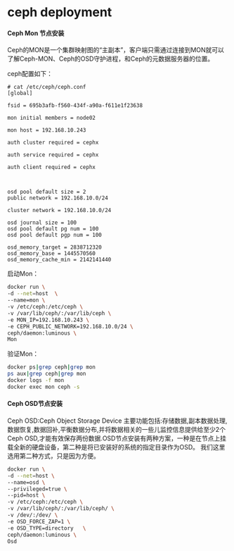 # ceph deployment

#### Ceph Mon 节点安装
Ceph的MON是一个集群映射图的“主副本”，客户端只需通过连接到MON就可以了解Ceph-MON、Ceph的OSD守护进程，和Ceph的元数据服务器的位置。

ceph配置如下：
```
# cat /etc/ceph/ceph.conf
[global]

fsid = 695b3afb-f560-434f-a90a-f611e1f23638

mon initial members = node02

mon host = 192.168.10.243

auth cluster required = cephx

auth service required = cephx

auth client required = cephx



osd pool default size = 2
public network = 192.168.10.0/24

cluster network = 192.168.10.0/24

osd journal size = 100
osd pool default pg num = 100
osd pool default pgp num = 100

osd_memory_target = 2838712320
osd_memory_base = 1445570560
osd_memory_cache_min = 2142141440
```

启动Mon：
```bash
docker run \
-d --net=host  \
--name=mon \
-v /etc/ceph:/etc/ceph \
-v /var/lib/ceph/:/var/lib/ceph \
-e MON_IP=192.168.10.243 \
-e CEPH_PUBLIC_NETWORK=192.168.10.0/24 \
ceph/daemon:luminous \
Mon
```

验证Mon：
```bash
docker ps|grep ceph|grep mon
ps aux|grep ceph|grep mon
docker logs -f mon
docker exec mon ceph -s
```

#### Ceph OSD节点安装
Ceph OSD:Ceph Object Storage Device 主要功能包括:存储数据,副本数据处理,数据恢复,数据回补,平衡数据分布,并将数据相关的一些儿监控信息提供给至少2个Ceph OSD,才能有效保存两份数据.OSD节点安装有两种方案，一种是在节点上挂载全新的硬盘设备，第二种是将已安装好的系统的指定目录作为OSD。
我们这里选用第二种方式，只是因为方便。
```bash
docker run \
-d --net=host \
--name=osd \
--privileged=true \
--pid=host \
-v /etc/ceph:/etc/ceph \
-v /var/lib/ceph/:/var/lib/ceph/ \
-v /dev/:/dev/ \
-e OSD_FORCE_ZAP=1 \
-e OSD_TYPE=directory   \
ceph/daemon:luminous \
Osd
```
